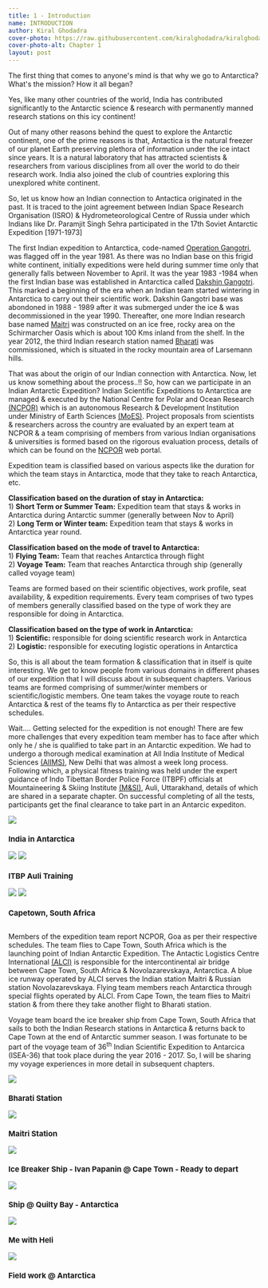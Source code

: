 ```yaml
---
title: 1 - Introduction
name: INTRODUCTION
author: Kiral Ghodadra
cover-photo: https://raw.githubusercontent.com/kiralghodadra/kiralghodadra.github.io/main/site/assets/images/ch1/ch1cover.JPG
cover-photo-alt: Chapter 1
layout: post
---
```



<p>The first thing that comes to anyone's mind is that why we go to Antarctica? What's the mission? How it all began?</p>

<p>Yes, like many other countries of the world, India has contributed significantly to the Antarctic science & research with permanently manned research stations on this icy continent!</p>

<p>Out of many other reasons behind the quest to explore the Antarctic continent, one of the prime reasons is that, Antactica is the natural freezer of our planet Earth preserving plethora of information under the ice intact since years. It is a natural laboratory that has attracted scientists & researchers from various disciplines from all over the world to do their research work. India also joined the club of countries exploring this unexplored white continent.</p>

<p>So, let us know how an Indian connection to Antactica originated in the past. It is traced to the joint agreement between Indian Space Research Organisation (ISRO) & Hydrometeorological Centre of Russia under which Indians like Dr. Paramjit Singh Sehra participated in the 17th Soviet Antarctic Expedition [1971-1973]</p>

<p>The first Indian expedition to Antarctica, code-named <a href="https://indianexpress.com/article/india/we-couldnt-tell-our-wives-remembering-operation-gangotri-the-top-secret-expedition-that-first-took-india-to-antarctica-9050676/#:~:text=Marine%20biologist%20Dr%20S%20Z%20Qasim,since%20the%20outcome%20was%20uncertain.&text=%E2%80%9CThe%20operation%20was%20very%20secretive%E2%80%A6">Operation Gangotri</a>, was flagged off in the year 1981. As there was no Indian base on this frigid white continent, initially expeditions were held during summer time only that generally falls between November to April. It was the year 1983 -1984 when the first Indian base was established in Antarctica called  <a href="https://en.wikipedia.org/wiki/Dakshin_Gangotri">Dakshin Gangotri</a>. This marked a beginning of the era when an Indian team started wintering in Antarctica to carry out their scientific work. Dakshin Gangotri base was abondoned in 1988 - 1989 after it was submerged under the ice & was decommissioned in the year 1990. Thereafter, one more Indian research base named <a href="https://ncpor.res.in/antarcticas/display/376-maitri-">Maitri</a> was constructed on an ice free, rocky area on the Schirmarcher Oasis which is about 100 Kms inland from the shelf. In the year 2012, the third Indian research station named <a href="https://ncpor.res.in/antarcticas/display/377-bharati">Bharati</a>  was commissioned, which is situated in the rocky mountain area of Larsemann hills.</p>

<p>That was about the origin of our Indian connection with Antarctica. Now, let us know something about the process..!! So, how can we participate in an Indian Antarctic Expedition? Indian Scientific Expeditions to Antarctica are managed & executed by the National Centre for Polar and Ocean Research <a href="https://ncpor.res.in/pages/display/275-organisation">(NCPOR)</a> which is an autonomous Research & Development Institution under Ministry of Earth Sciences <a href="https://en.wikipedia.org/wiki/Ministry_of_Earth_Sciences">(MoES)</a>. Project proposals from scientists & researchers across the country are evaluated by an expert team at NCPOR & a team comprising of members from various Indian organisations & universities is formed based on the rigorous evaluation process, details of which can be found on the <a href="https://en.wikipedia.org/wiki/Ministry_of_Earth_Sciences">NCPOR</a> web portal.</p>


<p>Expedition team is classified based on various aspects like the duration for which the team stays in Antarctica, mode that they take to reach Antarctica, etc.</p>


<p><b>Classification based on the duration of stay in Antarctica:</b><br>
1) <b>Short Term or Summer Team:</b> Expedition team that stays & works in Antarctica during Antarctic summer (generally between Nov to April)<br>
2) <b>Long Term or Winter team:</b> Expedition team that stays & works in Antarctica year round.</p>


<p><b>Classification based on the mode of travel to Antarctica:</b><br>
1) <b>Flying Team:</b> Team that reaches Antarctica through flight<br>
2) <b>Voyage Team:</b> Team that reaches Antarctica through ship (generally called voyage team)</p>


<p>Teams are formed based on their scientific objectives, work profile, seat availability, & expedition requirements. Every team comprises of two types of members generally classified based on the type of work they are responsible for doing in Antarctica.</p>

<p><b>Classification based on the type of work in Antarctica:</b><br>
1) <b>Scientific:</b> responsible for doing scientific research work in Antarctica<br>
2) <b>Logistic:</b> responsible for executing logistic operations in Antarctica</p>

<p>So, this is all about the team formation & classification that in itself is quite interesting. We get to know people from various domains in different phases of our expedition that I will discuss about in subsequent chapters. Various teams are formed comprising of summer/winter members or scientific/logistic members. One team takes the voyage route to reach Antarctica & rest of the teams fly to Antarctica as per their respective schedules.</p>

<p>Wait.... Getting selected for the expedition is not enough! There are few more challenges that every expedition team member has to face after which only he / she is qualified to take part in an Antarctic expedition. We had to undergo a thorough medical examination at All India Institute of Medical Sciences <a href="https://aiims.edu/index.php/en">(AIIMS)</a>, New Delhi that was almost a week long process. Following which, a physical fitness training was held under the expert guidance of Indo Tibettan Border Police Force (ITBPF) officials at Mountaineering & Skiing Institute <a href="https://www.itbpolice.nic.in/">(M&SI)</a>, Auli, Uttarakhand, details of which are shared in a separate chapter. On successful completing of all the tests, participants get the final clearance to take part in an Antarcic expediton.</p>


<div class="row"> 
  <div class="column">
    <img src="https://raw.githubusercontent.com/kiralghodadra/kiralghodadra.github.io/main/site/assets/images/ch1/ch1_one.jpg">
	<h3 style="font-size:15px;">India in Antarctica</h3>
  </div>
  <div class="column">
    <img src="https://raw.githubusercontent.com/kiralghodadra/kiralghodadra.github.io/main/site/assets/images/ch1/ch1_two.jpg">
    <img src="https://raw.githubusercontent.com/kiralghodadra/kiralghodadra.github.io/main/site/assets/images/ch1/ch1_three.jpg">
      <h3 style="font-size:15px;">ITBP Auli Training</h3>
  </div> 
  <div class="column">
    <img src="https://raw.githubusercontent.com/kiralghodadra/kiralghodadra.github.io/main/site/assets/images/ch1/ch1_four.jpg">
	<img src="https://raw.githubusercontent.com/kiralghodadra/kiralghodadra.github.io/main/site/assets/images/ch1/ch1_five.jpg">
      <h3 style="font-size:15px;">Capetown, South Africa</h3>
  </div>   
</div>
<p></p>



<p>Members of the expedition team report NCPOR, Goa as per their respective schedules. The team flies to Cape Town, South Africa which is the launching point of Indian Antarctic Expedition. The Antactic Logistics Centre International <a href="https://www.ch-aviation.com/airlines/LCI">(ALCI)</a> is responsible for the intercontinental air bridge between Cape Town, South Africa & Novolazarevskaya, Antarctica. A blue ice runway operated by ALCI serves the Indian station Maitri & Russian station Novolazarevskaya. Flying team members reach Antarctica through special flights operated by ALCI. From Cape Town, the team flies to Maitri station & from there they take another flight to Bharati station.<br>

Voyage team board the ice breaker ship from Cape Town, South Africa that sails to both the Indian Research stations in Antarctica & returns back to Cape Town at the end of Antarctic summer season. I was fortunate to be part of the voyage team of 36<sup>th</sup> Indian Scientific Expedition to Antarcica (ISEA-36) that took place during the year 2016 - 2017. So, I will be sharing my voyage experiences in more detail in subsequent chapters.</p>


<div class="row"> 
  <div class="column">
    <img src="https://raw.githubusercontent.com/kiralghodadra/kiralghodadra.github.io/main/site/assets/images/ch1/ch1_six.jpg">
      <h3 style="font-size:15px;">Bharati Station</h3>
    <img src="https://raw.githubusercontent.com/kiralghodadra/kiralghodadra.github.io/main/site/assets/images/ch1/ch1_seven.jpg">
      <h3 style="font-size:15px;">Maitri Station</h3>	  
  </div>
 
 <div class="column">
    <img src="https://raw.githubusercontent.com/kiralghodadra/kiralghodadra.github.io/main/site/assets/images/ch1/ch1_eight.jpg">
      <h3 style="font-size:15px;">Ice Breaker Ship - Ivan Papanin @ Cape Town - Ready to depart</h3>
    <img src="https://raw.githubusercontent.com/kiralghodadra/kiralghodadra.github.io/main/site/assets/images/ch1/ch1_nine.jpg">
      <h3 style="font-size:15px;">Ship @ Quilty Bay - Antarctica</h3>	  
  </div>

  <div class="column">
    <img src="https://raw.githubusercontent.com/kiralghodadra/kiralghodadra.github.io/main/site/assets/images/ch1/ch1_ten.jpg">
      <h3 style="font-size:15px;">Me with Heli</h3>
    <img src="https://raw.githubusercontent.com/kiralghodadra/kiralghodadra.github.io/main/site/assets/images/ch1/ch1_eleven.jpg">
      <h3 style="font-size:15px;">Field work @ Antarctica</h3>	  
  </div> 
</div>
<p></p>

